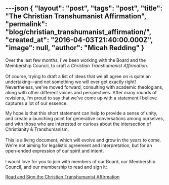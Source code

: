 ---json
{
	"layout": "post",
	"tags": "post",
    "title": "The Christian Transhumanist Affirmation",
    "permalink": "blog/christian_transhumanist_affirmation/",
    "created_at": "2016-04-03T21:40:00.000Z",
    "image":  null,
    "author": "Micah Redding"
}
---

<p>Over the last few months, I've been working with the Board and&nbsp;the Membership Council, to craft a&nbsp;<em>Christian&nbsp;Transhumanist&nbsp;Affirmation</em>.&nbsp;<br /><br />Of course, trying to draft a list of ideas that we all agree on is quite an undertaking&mdash;and not something we will ever get exactly right! Nevertheless, we've moved forward, consulting with academic theologians, along with other different voices and perspectives. After many rounds of revisions, I'm proud to say that we've come up with a statement I believe captures a lot of our essence.</p>
<p><span>My hope is that this short statement can help to provide a sense of unity, and create a launching point for generative conversations among ourselves, and with those who are interested or curious about the intersection of Christianity &amp; Transhumanism.</span><br /><br /><span>This is a living document, which will evolve and grow in the years to come. We're not aiming for legalistic agreement and interpretation, but for an open-ended expression of our spirit and intent.&nbsp;</span><br /><br /><span>I would love for you to join with members of our Board, our Membership Council, and our membership to read and sign it:</span></p>
<p><a href="https://www.christiantranshumanism.org/join">Read and Sign the Christian Transhumanist Affirmation</a></p>
    
